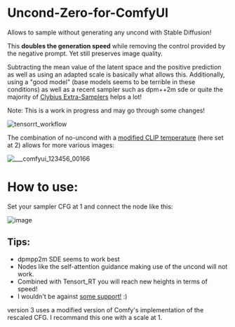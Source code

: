 # Uncond-Zero-for-ComfyUI
Allows to sample without generating any uncond with Stable Diffusion!

This **doubles the generation speed** while removing the control provided by the negative prompt. Yet still preserves image quality.

Subtracting the mean value of the latent space and the positive prediction as well as using an adapted scale is basically what allows this. Additionally, using a "good model" (base models seems to be terrible in these conditions) as well as a recent sampler such as dpm++2m sde or quite the majority of [Clybius Extra-Samplers](https://github.com/Clybius/ComfyUI-Extra-Samplers) helps a lot!

Note: This is a work in progress and may go through some changes!

![tensorrt_workflow](https://github.com/Extraltodeus/Uncond-Zero-for-ComfyUI/assets/15731540/b76b02bf-2634-4206-8407-8637a36b04ed)


The combination of no-uncond with a [modified CLIP temperature](https://github.com/Extraltodeus/Stable-Diffusion-temperature-settings) (here set at 2) allows for more various images:

![____comfyui_123456_00166_](https://github.com/Extraltodeus/Uncond-Zero-for-ComfyUI/assets/15731540/ca7992f2-32da-44a6-8d90-df62f095439f)

# How to use:

Set your sampler CFG at 1 and connect the node like this:

![image](https://github.com/Extraltodeus/Uncond-Zero-for-ComfyUI/assets/15731540/ca96d323-1132-4848-9d1a-a9b6f5bfced4)


## Tips:

- dpmpp2m SDE seems to work best
- Nodes like the self-attention guidance making use of the uncond will not work.
- Combined with Tensort_RT you will reach new heights in terms of speed!
- I wouldn't be against [some support!](https://www.patreon.com/extraltodeus) :)

version 3 uses a modified version of Comfy's implementation of the rescaled CFG. I recommand this one with a scale at 1.

